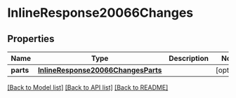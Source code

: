 # InlineResponse20066Changes

## Properties
Name | Type | Description | Notes
------------ | ------------- | ------------- | -------------
**parts** | [**InlineResponse20066ChangesParts**](InlineResponse20066ChangesParts.md) |  | [optional] 

[[Back to Model list]](../README.md#documentation-for-models) [[Back to API list]](../README.md#documentation-for-api-endpoints) [[Back to README]](../README.md)


